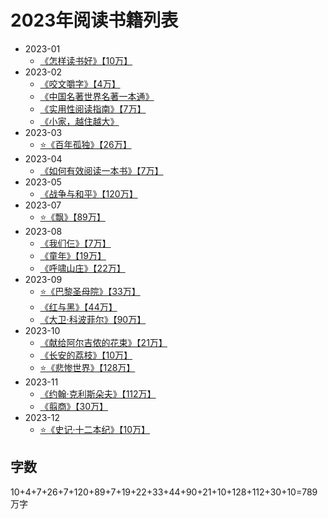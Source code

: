 # 2023年阅读书籍列表

- 2023-01
  - [《怎样读书好》【10万】](/docs/read/《怎样读书好》.md)
- 2023-02
  - [《咬文嚼字》【4万】](/docs/read/《咬文嚼字》.md)
  - [《中国名著世界名著一本通》](/docs/read/《中国名著世界名著一本通》.md)
  - [《实用性阅读指南》【7万】](/docs/read/《实用性阅读指南》.md)
  - [《小家，越住越大》](/docs/read/《小家，越住越大》.md)
- 2023-03
  - [⭐️《百年孤独》【26万】](/docs/read/《百年孤独》.md)
- 2023-04
  - [《如何有效阅读一本书》【7万】](/docs/read/《如何有效阅读一本书》.md)
- 2023-05
  - [《战争与和平》【120万】](/docs/read/《战争与和平》.md)
- 2023-07
  - [⭐️《飘》【89万】](/docs/read/《飘》.md)
- 2023-08
  - [《我们仨》【7万】](/docs/read/《我们仨》.md)
  - [《童年》【19万】](/docs/read/《童年》.md)
  - [《呼啸山庄》【22万】](/docs/read/《呼啸山庄》.md)
- 2023-09
  - [⭐️《巴黎圣母院》【33万】](/docs/read/《巴黎圣母院》.md)
  - [《红与黑》【44万】](/docs/read/《红与黑》.md)
  - [《大卫·科波菲尔》【90万】](/docs/read/《大卫·科波菲尔》.md)
- 2023-10
  - [《献给阿尔吉侬的花束》【21万】](/docs/read/《献给阿尔吉侬的花束》.md)
  - [《长安的荔枝》【10万】](/docs/read/《长安的荔枝》.md)
  - [⭐️《悲惨世界》【128万】](/docs/read/《悲惨世界》.md)
- 2023-11
  - [《约翰·克利斯朵夫》【112万】](/docs/read/《约翰·克利斯朵夫》.md)
  - [《翦商》【30万】](/docs/read/《翦商》.md)
- 2023-12
  - [⭐️《史记·十二本纪》【10万】](/docs/read/《史记·十二本纪·1五帝本纪》.md)

## 字数

10+4+7+26+7+120+89+7+19+22+33+44+90+21+10+128+112+30+10=789万字